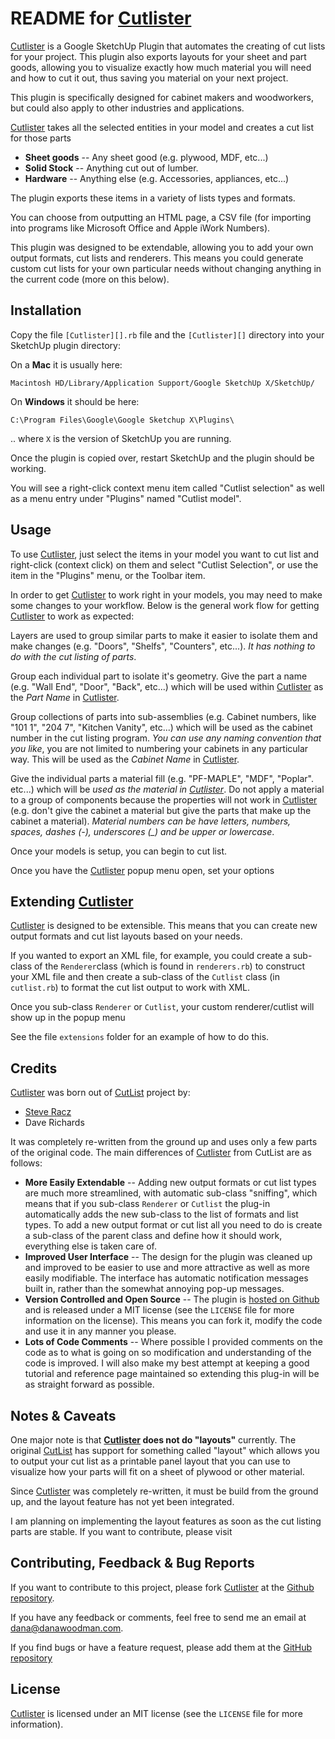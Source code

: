 # README for [Cutlister][]

[Cutlister][] is a Google SketchUp Plugin that automates the creating of cut lists for your project. This plugin also exports layouts for your sheet and part goods, allowing you to visualize exactly how much material you will need and how to cut it out, thus saving you material on your next project.

This plugin is specifically designed for cabinet makers and woodworkers, but could also apply to other industries and applications.

[Cutlister][] takes all the selected entities in your model and creates a cut list for those parts

* **Sheet goods** -- Any sheet good (e.g. plywood, MDF, etc...)
* **Solid Stock** -- Anything cut out of lumber.
* **Hardware** -- Anything else (e.g. Accessories, appliances, etc...)

The plugin exports these items in a variety of lists types and formats.

You can choose from outputting an HTML page, a CSV file (for importing into programs like Microsoft Office and Apple iWork Numbers). 

This plugin was designed to be extendable, allowing you to add your own output formats, cut lists and renderers. This means you could generate custom cut lists for your own particular needs without changing anything in the current code (more on this below).


## Installation

Copy the file `[Cutlister][].rb` file and the `[Cutlister][]` directory into your SketchUp plugin directory:

On a **Mac** it is usually here:

    Macintosh HD/Library/Application Support/Google SketchUp X/SketchUp/

On **Windows** it should be here:

    C:\Program Files\Google\Google Sketchup X\Plugins\

.. where `X` is the version of SketchUp you are running.

Once the plugin is copied over, restart SketchUp and the plugin should be working.

You will see a right-click context menu item called "Cutlist selection" as well as a menu entry under "Plugins" named "Cutlist model".


## Usage

To use [Cutlister][], just select the items in your model you want to cut list and right-click (context click) on them and select "Cutlist Selection", or use the item in the "Plugins" menu, or the Toolbar item.

In order to get [Cutlister][] to work right in your models, you may need to make some changes to your workflow. Below is the general work flow for getting [Cutlister][] to work as expected:

Layers are used to group similar parts to make it easier to isolate them and make changes (e.g. "Doors", "Shelfs", "Counters", etc...). *It has nothing to do with the cut listing of parts*.

Group each individual part to isolate it's geometry. Give the part a name (e.g. "Wall End", "Door", "Back", etc...) which will be used within [Cutlister][] as the *Part Name* in [Cutlister][].

Group collections of parts into sub-assemblies (e.g. Cabinet numbers, like "101 1", "204 7", "Kitchen Vanity", etc...) which will be used as the cabinet number in the cut listing program. *You can use any naming convention that you like*, you are not limited to numbering your cabinets in any particular way. This will be used as the *Cabinet Name* in [Cutlister][].

Give the individual parts a material fill (e.g. "PF-MAPLE", "MDF", "Poplar". etc...) which will be *used as the material in [Cutlister][]*. Do not apply a material to a group of components because the properties will not work in [Cutlister][] (e.g. don't give the cabinet a material but give the parts that make up the cabinet a material). *Material numbers can be have letters, numbers, spaces, dashes (-), underscores (_) and be upper or lowercase*.

Once your models is setup, you can begin to cut list.

Once you have the [Cutlister][] popup menu open, set your options


## Extending [Cutlister][]

[Cutlister][] is designed to be extensible. This means that you can create new output formats and cut list layouts based on your needs. 

If you wanted to export an XML file, for example, you could create a sub-class of the `Renderer`class (which is found in `renderers.rb`)  to construct your XML file and then create a sub-class of the `Cutlist` class (in `cutlist.rb`) to format the cut list output to work with XML.

Once you sub-class `Renderer` or `Cutlist`, your custom renderer/cutlist will show up in the popup menu

See the file `extensions` folder for an example of how to do this.


## Credits

[Cutlister][] was born out of [CutList][] project by: 

* [Steve Racz](http://steveracz.com/)
* Dave Richards

It was completely re-written from the ground up and uses only a few parts of the original code. The main differences of [Cutlister][] from CutList are as follows:

* **More Easily Extendable** -- Adding new output formats or cut list types are much more streamlined, with automatic sub-class "sniffing", which means that if you sub-class `Renderer` or `Cutlist` the plug-in automatically adds the new sub-class to the list of formats and list types. To add a new output format or cut list all you need to do is create a sub-class of the parent class and define how it should work, everything else is taken care of.
* **Improved User Interface** -- The design for the plugin was cleaned up and improved to be easier to use and more attractive as well as more easily modifiable. The interface has automatic notification messages built in, rather than the somewhat annoying pop-up messages.
* **Version Controlled and Open Source** -- The plugin is [hosted on Github](https://github.com/danawoodman/Google-Sketchup-[Cutlister][]-Plugin) and is released under a MIT license (see the `LICENSE` file for more information on the license). This means you can fork it, modify the code and use it in any manner you please.
* **Lots of Code Comments** -- Where possible I provided comments on the code as to what is going on so modification and understanding of the code is improved. I will also make my best attempt at keeping a good tutorial and reference page maintained so extending this plug-in will be as straight forward as possible.


## Notes & Caveats

One major note is that **[Cutlister][] does not do "layouts"** currently. The original [CutList][] has support for something called "layout" which allows you to output your cut list as a printable panel layout that you can use to visualize how your parts will fit on a sheet of plywood or other material.

Since [Cutlister][] was completely re-written, it must be build from the ground up, and the layout feature has not yet been integrated.

I am planning on implementing the layout features as soon as the cut listing parts are stable. If you want to contribute, please visit


## Contributing, Feedback & Bug Reports

If you want to contribute to this project, please fork [Cutlister][] at the [Github repository][Cutlister].

If you have any feedback or comments, feel free to send me an email at <dana@danawoodman.com>.

If you find bugs or have a feature request, please add them at the [GitHub repository][githubrepo]

## License

[Cutlister][] is licensed under an MIT license (see the `LICENSE` file for more information).


[Cutlister]: https://github.com/danawoodman/Google-Sketchup-Cutlister-Plugin "Visit the Cutlister GitHub page"
[CutList]: http://steveracz.com/joomla/content/view/45/1/ "CutList by Steve Racz"
[githubrepo]: https://github.com/danawoodman/Google-Sketchup-[Cutlister][]-Plugin/issues "Add any bugs or feature request to the Issues page"